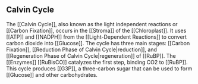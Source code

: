 ## Calvin Cycle  
The [[Calvin Cycle]], also known as the light independent reactions or [[Carbon Fixation]], occurs in the [[Stroma]] of the [[Chloroplast]]. It uses [[ATP]] and [[NADPH]] from the [[Light-Dependent Reactions]] to convert carbon dioxide into [[Glucose]]. The cycle has three main stages: [[Carbon Fixation]], [[Reduction Phase of Calvin Cycle|reduction]], and [[Regeneration Phase of Calvin Cycle|regeneration]] of [[RuBP]]. The [[Enzymes]] [[RuBisCO]] catalyzes the first step, binding CO2 to [[RuBP]]. This cycle produces [[G3P]], a three-carbon sugar that can be used to form [[Glucose]] and other carbohydrates.